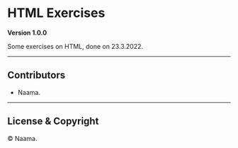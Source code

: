 # HTML Exercises

**Version 1.0.0**

Some exercises on HTML, done on 23.3.2022.

---

## Contributors

- Naama.

---

## License & Copyright

&copy; Naama.

 
 